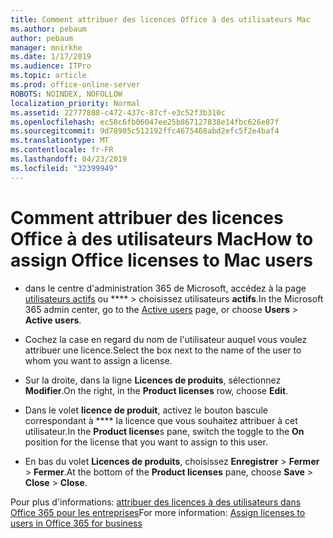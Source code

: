 ```yaml
---
title: Comment attribuer des licences Office à des utilisateurs Mac
ms.author: pebaum
author: pebaum
manager: mnirkhe
ms.date: 1/17/2019
ms.audience: ITPro
ms.topic: article
ms.prod: office-online-server
ROBOTS: NOINDEX, NOFOLLOW
localization_priority: Normal
ms.assetid: 22777888-c472-437c-87cf-e3c52f3b310c
ms.openlocfilehash: ec58c6fb06047ee25b867127838e14fbc626e87f
ms.sourcegitcommit: 9d78905c512192ffc4675468abd2efc5f2e4baf4
ms.translationtype: MT
ms.contentlocale: fr-FR
ms.lasthandoff: 04/23/2019
ms.locfileid: "32399949"
---
```

# <a name="how-to-assign-office-licenses-to-mac-users"></a><span data-ttu-id="4a84a-102">Comment attribuer des licences Office à des utilisateurs Mac</span><span class="sxs-lookup"><span data-stu-id="4a84a-102">How to assign Office licenses to Mac users</span></span>

- <span data-ttu-id="4a84a-103">dans le centre d'administration 365 de Microsoft, accédez à la page [utilisateurs actifs](https://go.microsoft.com/fwlink/p/?linkid=834822) ou \*\*\*\* \> choisissez utilisateurs **actifs**.</span><span class="sxs-lookup"><span data-stu-id="4a84a-103">In the Microsoft 365 admin center, go to the [Active users](https://go.microsoft.com/fwlink/p/?linkid=834822) page, or choose **Users** \> **Active users**.</span></span>
    
- <span data-ttu-id="4a84a-104">Cochez la case en regard du nom de l'utilisateur auquel vous voulez attribuer une licence.</span><span class="sxs-lookup"><span data-stu-id="4a84a-104">Select the box next to the name of the user to whom you want to assign a license.</span></span>
    
- <span data-ttu-id="4a84a-105">Sur la droite, dans la ligne **Licences de produits**, sélectionnez **Modifier**.</span><span class="sxs-lookup"><span data-stu-id="4a84a-105">On the right, in the **Product licenses** row, choose **Edit**.</span></span>
    
- <span data-ttu-id="4a84a-106">Dans le volet **licence de produit**, activez le bouton bascule correspondant à \*\*\*\* la licence que vous souhaitez attribuer à cet utilisateur.</span><span class="sxs-lookup"><span data-stu-id="4a84a-106">In the **Product license**s pane, switch the toggle to the **On** position for the license that you want to assign to this user.</span></span> 
    
- <span data-ttu-id="4a84a-107">En bas du volet **Licences de produits**, choisissez **Enregistrer** \> **Fermer** \> **Fermer**.</span><span class="sxs-lookup"><span data-stu-id="4a84a-107">At the bottom of the **Product licenses** pane, choose **Save** \> **Close** \> **Close**.</span></span>
    
<span data-ttu-id="4a84a-108">Pour plus d'informations: [attribuer des licences à des utilisateurs dans Office 365 pour les entreprises](https://docs.microsoft.com/office365/admin/subscriptions-and-billing/assign-licenses-to-users)</span><span class="sxs-lookup"><span data-stu-id="4a84a-108">For more information: [Assign licenses to users in Office 365 for business](https://docs.microsoft.com/office365/admin/subscriptions-and-billing/assign-licenses-to-users)</span></span>
  

